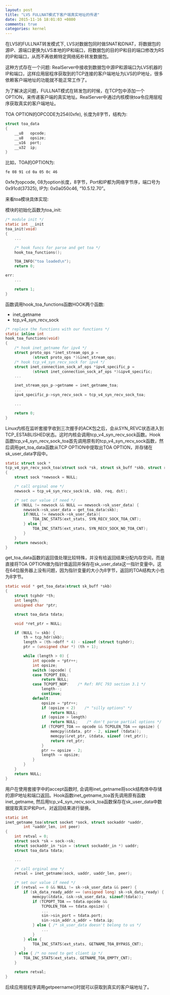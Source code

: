 ```yaml
---
layout: post
title: "LVS FULLNAT模式下客户端真实地址的传递"
date: 2015-11-16 18:01:03 +0800
comments: true
categories: kernel
---
```

在LVS的FULLNAT转发模式下, LVS对数据包同时做SNAT和DNAT，将数据包的源IP、源端口更换为LVS本地的IP和端口，将数据包的目的IP和目的端口修改为RS的IP和端口，从而不再依赖特定网络拓朴转发数据包。

这种方式存在一个问题: RealServer中接收到数据包中源IP和源端口为LVS机器的IP和端口，这样应用层程序获取到的TCP连接的客户端地址为LVS的IP地址，很多依赖客户端地址的功能就不能正常工作了。

为了解决这问题，FULLNAT模式在转发包的时候，在TCP包中添加一个OPTION，来传递客户端的真实地址。RealServer中通过内核模块toa令应用层程序获取真实的客户端地址。

<!--more-->
TOA OPTION的OPCODE为254(0xfe), 长度为8字节，结构为:

```c
struct toa_data
{
    __u8   opcode;
    __u8   opsize;
    __u16  port;
    __u32  ip;
}
```

比如，TOA的OPTION为:
```plain
fe 08 91 cd 0a 05 0c 46
```

0xfe为opcode, 08为option长度，8字节，Port和IP都为网络字节序，端口号为0x91cd(37325), IP为: 0x0a050c46, “10.5.12.70”。

来看toa模块具体实现:

模块的初始化函数为toa_init:

```c
/* module init */
static int __init
toa_init(void)
{
    ...

    /* hook funcs for parse and get toa */
    hook_toa_functions();

    TOA_INFO("toa loaded\n");
    return 0;

err:
    ...

    return 1;
}
```

函数调用hook_toa_functions函数HOOK两个函数:

* inet_getname
* tcp_v4_syn_recv_sock

```c
/* replace the functions with our functions */
static inline int
hook_toa_functions(void)
{
    /* hook inet_getname for ipv4 */
    struct proto_ops *inet_stream_ops_p =
            (struct proto_ops *)&inet_stream_ops;
    /* hook tcp_v4_syn_recv_sock for ipv4 */
    struct inet_connection_sock_af_ops *ipv4_specific_p =
            (struct inet_connection_sock_af_ops *)&ipv4_specific;
    ...

    inet_stream_ops_p->getname = inet_getname_toa;
    ...
    ipv4_specific_p->syn_recv_sock = tcp_v4_syn_recv_sock_toa;

    ...

    return 0;
}
```
Linux内核在监听套接字收到三次握手的ACK包之后，会从SYN_REVC状态进入到TCP_ESTABLISHED状态。这时内核会调用tcp_v4_syn_recv_sock函数。Hook函数tcp_v4_syn_recv_sock_toa首先调用原有的tcp_v4_syn_recv_sock函数，然后调用get_toa_data函数从TCP OPTION中提取出TOA OPTION，并存储在sk_user_data字段中。

```c
static struct sock *
tcp_v4_syn_recv_sock_toa(struct sock *sk, struct sk_buff *skb, struct request_sock *req, struct dst_entry *dst)
{
    struct sock *newsock = NULL;

    /* call orginal one */
    newsock = tcp_v4_syn_recv_sock(sk, skb, req, dst);

    /* set our value if need */
    if (NULL != newsock && NULL == newsock->sk_user_data) {
        newsock->sk_user_data = get_toa_data(skb);
        if(NULL != newsock->sk_user_data){
            TOA_INC_STATS(ext_stats, SYN_RECV_SOCK_TOA_CNT);
        } else {
            TOA_INC_STATS(ext_stats, SYN_RECV_SOCK_NO_TOA_CNT);
        }
    }
    return newsock;
}
```

get_toa_data函数的返回值处理比较特殊，并没有给返回结果分配内存空间，而是直接将TOA OPTION做为指针值返回并保存在sk_user_data这一指针变量中。这在64位服务器上没有问题，因为指针变量的大小为8字节，返回的TOA结构大小也为8字节。

```c
static void * get_toa_data(struct sk_buff *skb)
{
    struct tcphdr *th;
    int length;
    unsigned char *ptr;

    struct toa_data tdata;

    void *ret_ptr = NULL;

    if (NULL != skb) {
        th = tcp_hdr(skb);
        length = (th->doff * 4) - sizeof (struct tcphdr);
        ptr = (unsigned char *) (th + 1);

        while (length > 0) {
            int opcode = *ptr++;
            int opsize;
            switch (opcode) {
            case TCPOPT_EOL:
                return NULL;
            case TCPOPT_NOP:    /* Ref: RFC 793 section 3.1 */
                length--;
                continue;
            default:
                opsize = *ptr++;
                if (opsize < 2)    /* "silly options" */
                    return NULL;
                if (opsize > length)
                    return NULL;    /* don't parse partial options */
                if (TCPOPT_TOA == opcode && TCPOLEN_TOA == opsize) {
                    memcpy(&tdata, ptr - 2, sizeof (tdata));
                    memcpy(&ret_ptr, &tdata, sizeof (ret_ptr));
                    return ret_ptr;
                }
                ptr += opsize - 2;
                length -= opsize;
            }
        }
    }
    return NULL;
}
```

用户在使用套接字中的accept函数时, 会调用inet_getname将sock结构体中存储的源IP地址和端口返回。Hook函数inet_getname_toa首先调用原有函数inet_getname, 然后用tcp_v4_syn_recv_sock_toa函数保存在sk_user_data中数据提取真实IP和Port，对返回结果进行替换。

```c
static int
inet_getname_toa(struct socket *sock, struct sockaddr *uaddr,
        int *uaddr_len, int peer)
{
    int retval = 0;
    struct sock *sk = sock->sk;
    struct sockaddr_in *sin = (struct sockaddr_in *) uaddr;
    struct toa_data tdata;

    ...

    /* call orginal one */
    retval = inet_getname(sock, uaddr, uaddr_len, peer);

    /* set our value if need */
    if (retval == 0 && NULL != sk->sk_user_data && peer) {
        if (sk_data_ready_addr == (unsigned long) sk->sk_data_ready) {
            memcpy(&tdata, &sk->sk_user_data, sizeof(tdata));
            if (TCPOPT_TOA == tdata.opcode &&
                TCPOLEN_TOA == tdata.opsize) {
                ...
                sin->sin_port = tdata.port;
                sin->sin_addr.s_addr = tdata.ip;
            } else { /* sk_user_data doesn't belong to us */
                ...
            }
        } else {
            TOA_INC_STATS(ext_stats, GETNAME_TOA_BYPASS_CNT);
        }
    } else { /* no need to get client ip */
        TOA_INC_STATS(ext_stats, GETNAME_TOA_EMPTY_CNT);
    }

    return retval;
}
```

后续应用层程序调用getpeername()时就可以获取到真实的客户端地址了。
